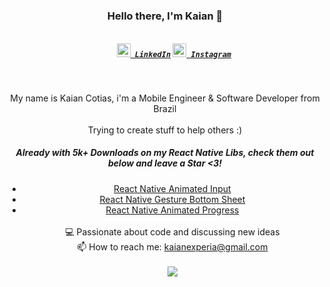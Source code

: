 <h3 align="center">Hello there, I'm Kaian 👋</h3>
<h5 align="center">
    <code>
    <a href="https://www.linkedin.com/in/kcotias/" title="LinkedIn"><img width="22" src="https://github.com/zumrudu-anka/zumrudu-anka/blob/master/images/linkedin.svg"> LinkedIn</a></code>
  <code><a href="https://www.instagram.com/kaiandev/" title="Instagram Profile"><img width="22" src="https://github.com/zumrudu-anka/zumrudu-anka/blob/master/images/instagram.svg"> Instagram</a></code>
</h5>
<br>
<p align="center">
  My name is Kaian Cotias, i'm a Mobile Engineer & Software Developer from Brazil
  <br>
  <br>
  Trying to create stuff to help others :)
  <br>
  <h5 align="center">Already with 5k+ Downloads on my React Native Libs, check them out below and leave a Star <3!</h5>
  <ul align="center">
      <li align="center"><a href="https://github.com/kcotias/react-native-animated-input">React Native Animated Input</a></li>
      <li><a href="https://github.com/kcotias/react-native-gesture-bottom-sheet">React Native Gesture Bottom Sheet</a></li>
      <li><a href="https://github.com/kcotias/react-native-animated-progress">React Native Animated Progress</a></li>
  <br>
  💻 Passionate about code and discussing new ideas 
  <br>
  📫 How to reach me: <a href="mailto: kaianexperia@gmail.com">kaianexperia@gmail.com</a>
  <br>
  <br>
  <img align="center" src="https://github-readme-stats.vercel.app/api?username=kcotias&show_icons=true&theme=vue-dark&count_private=true" />

</p>
